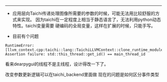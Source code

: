 ----
-   应用层向Taichi传递处理图像所需要的参数的时候，可能无法用比较舒服的方式来实现。
    因为taichi在一定程度上相当于静态语言了，无法利用python动态特性。taichi变量需要
    硬编码的全局变量，这样在扩展的时候，只能手写。

-   目前有个问题

```
RuntimeError: [llvm_context.cpp:taichi::lang::TaichiLLVMContext::clone_runtime_module@363] Assertion failure: std::this_thread::get_id() == main_thread_id
```

看来dearpygui的线程不是主线程，设计得改一下了。

改变参数更新逻辑可以在taichi_backend里面做
现在的问题是如何区分事件类型
